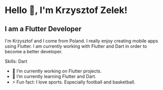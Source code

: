 # Hello 👋, I'm Krzysztof Zelek!
## I am a Flutter Developer
I'm Krzysztof and I come from Poland. I really enjoy creating mobile apps using Flutter. I am currently working with Flutter and Dart in order to become a better developer.

Skills: Dart

- 🔭 I’m currently working on Flutter projects. 
- 🌱 I’m currently learning Flutter and Dart. 
- ⚡ Fun fact: I love sports. Especially football and basketball. 




